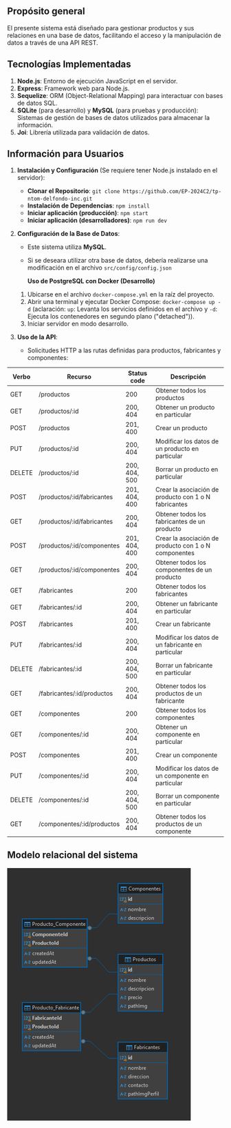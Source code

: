 ## Propósito general
El presente sistema está diseñado para gestionar productos y sus relaciones en una base de datos, facilitando el acceso y la manipulación de datos a través de una API REST.

## Tecnologías Implementadas
1. **Node.js**: Entorno de ejecución JavaScript en el servidor.
2. **Express**: Framework web para Node.js.
3. **Sequelize**: ORM (Object-Relational Mapping) para interactuar con bases de datos SQL.
4. **SQLite** (para desarrollo) y **MySQL** (para pruebas y producción): Sistemas de gestión de bases de datos utilizados para almacenar la información.
5. **Joi**: Librería utilizada para validación de datos.

## Información para Usuarios 

1. **Instalación y Configuración** (Se requiere tener Node.js instalado en el servidor):
   - **Clonar el Repositorio**:   `git clone https://github.com/EP-2024C2/tp-ntom-delfondo-inc.git`
   - **Instalación de Dependencias**: `npm install`
   - **Iniciar aplicación (producción)**: `npm start`
   - **Iniciar aplicación (desarrolladores)**: `npm run dev`

2. **Configuración de la Base de Datos**:
   - Este sistema utiliza **MySQL**.
   - Si se deseara utilizar otra base de datos, debería realizarse una modificación en el archivo `src/config/config.json`
     
      **Uso de PostgreSQL con Docker (Desarrollo)**
   1. Ubicarse en el archivo `docker-compose.yml` en la raíz del  proyecto. 
   2. Abrir una terminal y ejecutar Docker Compose: `docker-compose up -d` 
   (aclaración: `up`: Levanta los servicios definidos en el archivo y
   `-d`: Ejecuta los contenedores en segundo plano ("detached")).
   3. Iniciar servidor en modo desarrollo. 

3. **Uso de la API**:
   - Solicitudes HTTP a las rutas definidas para productos, fabricantes y componentes:

|Verbo|Recurso|Status code|Descripción|
|-----|-------|-----------|-----------|
| GET   | /productos | 200 | Obtener todos los productos |
| GET   | /productos/:id | 200, 404 | Obtener un producto en particular |
| POST  | /productos | 201, 400 | Crear un producto |
| PUT   | /productos/:id | 200, 404 | Modificar los datos de un producto en particular |
| DELETE| /productos/:id | 200, 404, 500 | Borrar un producto en particular |
| POST  | /productos/:id/fabricantes | 201, 404, 400 | Crear la asociación de producto con 1 o N fabricantes |
| GET   | /productos/:id/fabricantes | 200, 404 | Obtener todos los fabricantes de un producto |
| POST  | /productos/:id/componentes | 201, 404, 400 | Crear la asociación de producto con 1 o N componentes |
| GET   | /productos/:id/componentes | 200, 404 | Obtener todos los componentes de un producto |
| GET   | /fabricantes | 200 | Obtener todos los fabricantes |
| GET   | /fabricantes/:id | 200, 404 | Obtener un fabricante en particular |
| POST  | /fabricantes | 201, 400 | Crear un fabricante |
| PUT   | /fabricantes/:id | 200, 404 | Modificar los datos de un fabricante en particular |
| DELETE| /fabricantes/:id | 200, 404, 500 | Borrar un fabricante en particular |
| GET   | /fabricantes/:id/productos | 200, 404 | Obtener todos los productos de un fabricante |
| GET   | /componentes | 200 | Obtener todos los componentes |
| GET   | /componentes/:id | 200, 404 | Obtener un componente en particular |
| POST  | /componentes | 201, 400 | Crear un componente |
| PUT   | /componentes/:id | 200, 404 | Modificar los datos de un componente en particular |
| DELETE| /componentes/:id | 200, 404, 500 | Borrar un componente en particular |
| GET   | /componentes/:id/productos | 200, 404 | Obtener todos los productos de un componente |

## Modelo relacional del sistema 
![DER](DER.webp)
